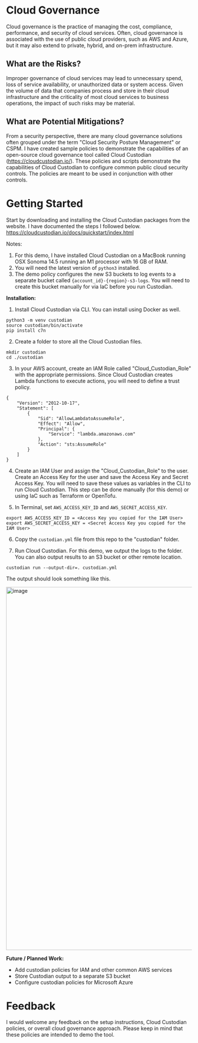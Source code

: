 # Cloud Governance
Cloud governance is the practice of managing the cost, compliance, performance, and security of cloud services. Often, cloud governance is associated with the use of public cloud providers, such as AWS and Azure, but it may also extend to private, hybrid, and on-prem infrastructure. 
 
## What are the Risks?
Improper governance of cloud services may lead to unnecessary spend, loss of service availability, or unauthorized data or system access. Given the volume of data that companies process and store in their cloud infrastructure and the criticality of most cloud services to business operations, the impact of such risks may be material.

## What are Potential Mitigations?
From a security perspective, there are many cloud governance solutions often grouped under the term "Cloud Security Posture Management" or CSPM. I have created sample policies to demonstrate the capabilities of an open-source cloud governance tool called Cloud Custodian (https://cloudcustodian.io/). These policies and scripts demonstrate the capabilities of Cloud Custodian to configure common public cloud security controls. The policies are meant to be used in conjunction with other controls.

# Getting Started
Start by downloading and installing the Cloud Custodian packages from the website. I have documented the steps I followed below.
https://cloudcustodian.io/docs/quickstart/index.html

Notes: 
1. For this demo, I have installed Cloud Custodian on a MacBook running OSX Sonoma 14.5 running an M1 processor with 16 GB of RAM.
2. You will need the latest version of `python3` installed.
3. The demo policy configures the new S3 buckets to log events to a separate bucket called `{account_id}-{region}-s3-logs`. You will need to create this bucket manually for via IaC before you run Custodian.

**Installation:**
1. Install Cloud Custodian via CLI. You can install using Docker as well.

```
python3 -m venv custodian
source custodian/bin/activate
pip install c7n
```

2. Create a folder to store all the Cloud Custodian files.

```
mkdir custodian
cd ./custodian
```

3. In your AWS account, create an IAM Role called "Cloud_Custodian_Role" with the appropriate permissions. Since Cloud Custodian creates Lambda functions to execute actions, you will need to define a trust policy.

```
{
    "Version": "2012-10-17",
    "Statement": [
        {
            "Sid": "AllowLambdatoAssumeRole",
            "Effect": "Allow",
            "Principal": {
                "Service": "lambda.amazonaws.com"
            },
            "Action": "sts:AssumeRole"
        }
    ]
}
```

4. Create an IAM User and assign the "Cloud_Custodian_Role" to the user. Create an Access Key for the user and save the Access Key and Secret Access Key. You will need to save these values as variables in the CLI to run Cloud Custodian. This step can be done manually (for this demo) or using IaC such as Terraform or OpenTofu.

5. In Terminal, set `AWS_ACCESS_KEY_ID` and `AWS_SECRET_ACCESS_KEY`.

```
export AWS_ACCESS_KEY_ID = <Access Key you copied for the IAM User>
export AWS_SECRET_ACCESS_KEY = <Secret Access Key you copied for the IAM User>
```

6. Copy the `custodian.yml` file from this repo to the "custodian" folder.

7. Run Cloud Custodian. For this demo, we output the logs to the folder. You can also output results to an S3 bucket or other remote location.

```
custodian run --output-dir=. custodian.yml
```

The output should look something like this.

<img width="986" alt="image" src="https://github.com/user-attachments/assets/f992487c-c229-40fb-b41c-6831d045fd3b" />

**Future / Planned Work:**
- Add custodian policies for IAM and other common AWS services
- Store Custodian output to a separate S3 bucket
- Configure custodian policies for Microsoft Azure

# Feedback
I would welcome any feedback on the setup instructions, Cloud Custodian policies, or overall cloud governance approach. Please keep in mind that these policies are intended to demo the tool.
